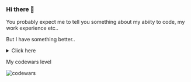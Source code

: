### Hi there 👋

You probably expect me to tell you something about my abiity to code, my work experience etc..

But I have something better..
<details>
  <summary>Click here</summary>
  
  Look at these parrots

  ![standard](./standard.gif)
  ![fedora](./fedora.gif)
  ![businessman](./businessman.gif)
  ![cop](./cop.gif)
  ![deal-with-it](./deal-with-it.gif)
  ![gentleman](./gentleman.gif)
  ![maracas](./maracas.gif)

  magnificent aren't they?

  Here's some more

  ![original](./original_parrot.gif)
  ![squad_parrot](./squad_parrot.gif)
  ![ultra_fast_parrot](./ultra_fast_parrot.gif)
  ![mask-parrot](./mask-parrot.gif)

  Anyway, contact me if you're from netflix or something.
</details>

My codewars level

![codewars](https://www.codewars.com/users/bukenoff/badges/small)
